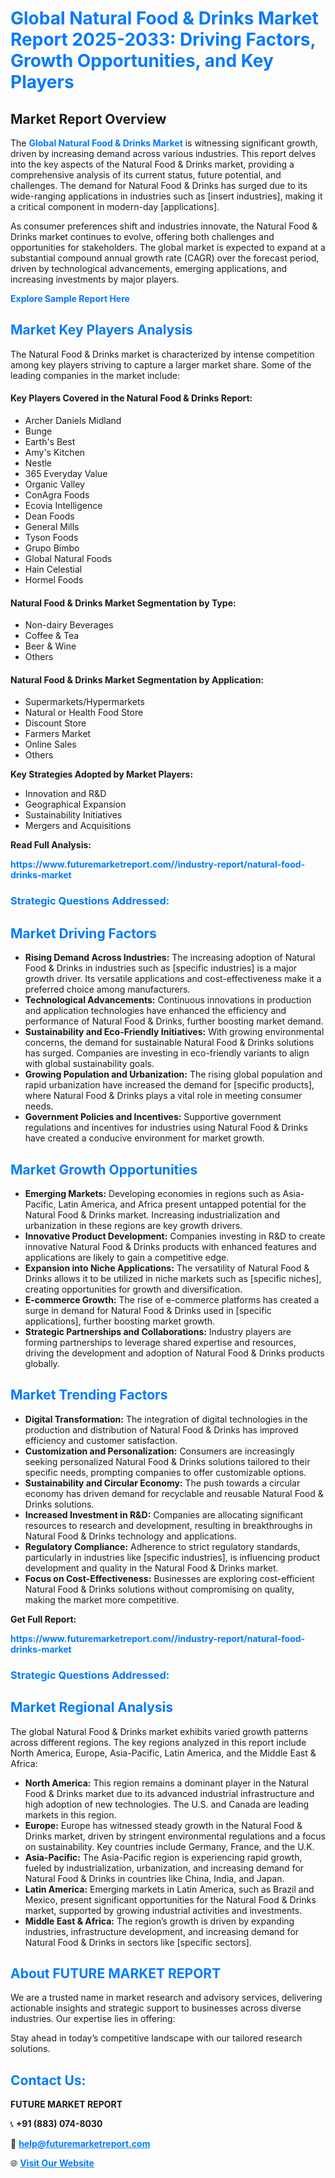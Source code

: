 <h1 style="color: #007BFF;">Global Natural Food & Drinks Market Report 2025-2033: Driving Factors, Growth Opportunities, and Key Players</h1>

<section id="overview">
<h2>Market Report Overview</h2>
<p>The <a href="https://www.futuremarketreport.com//industry-report/natural-food-drinks-market" style="color: #007BFF; text-decoration: none;"><strong>Global Natural Food & Drinks Market</strong></a> is witnessing significant growth, driven by increasing demand across various industries. This report delves into the key aspects of the Natural Food & Drinks market, providing a comprehensive analysis of its current status, future potential, and challenges. The demand for Natural Food & Drinks has surged due to its wide-ranging applications in industries such as [insert industries], making it a critical component in modern-day [applications].</p>
<p>As consumer preferences shift and industries innovate, the Natural Food & Drinks market continues to evolve, offering both challenges and opportunities for stakeholders. The global market is expected to expand at a substantial compound annual growth rate (CAGR) over the forecast period, driven by technological advancements, emerging applications, and increasing investments by major players.</p>
</section>

<section id="overview">
<p><a href="https://www.futuremarketreport.com//request-sample/reportId=61442" style="color: #007BFF; text-decoration: none;"><strong>Explore Sample Report Here</strong></a></p>
</section>

<section id="key-players">
<h2 style="color: #007BFF;">Market Key Players Analysis</h2>
<p>The Natural Food & Drinks market is characterized by intense competition among key players striving to capture a larger market share. Some of the leading companies in the market include:</p>
<h4>Key Players Covered in the Natural Food & Drinks Report:</h4>
<ul><li>Archer Daniels Midland</li><li>Bunge</li><li>Earth&#039;s Best</li><li>Amy&#039;s Kitchen</li><li>Nestle</li><li>365 Everyday Value</li><li>Organic Valley</li><li>ConAgra Foods</li><li>Ecovia Intelligence</li><li>Dean Foods</li><li>General Mills</li><li>Tyson Foods</li><li>Grupo Bimbo</li><li>Global Natural Foods</li><li>Hain Celestial</li><li>Hormel Foods</li></ul>
<h4>Natural Food & Drinks Market Segmentation by Type:</h4>
<ul><li>Non-dairy Beverages</li><li>Coffee &amp; Tea</li><li>Beer &amp; Wine</li><li>Others</li></ul>

<h4>Natural Food & Drinks Market Segmentation by Application:</h4>
<ul><li>Supermarkets/Hypermarkets</li><li>Natural or Health Food Store</li><li>Discount Store</li><li>Farmers Market</li><li>Online Sales</li><li>Others</li></ul>
<p><strong>Key Strategies Adopted by Market Players:</strong></p>
<ul>
<li>Innovation and R&D</li>
<li>Geographical Expansion</li>
<li>Sustainability Initiatives</li>
<li>Mergers and Acquisitions</li>
</ul>
</section>

<section>
<p><strong>Read Full Analysis: </strong></p><a href="https://www.futuremarketreport.com//industry-report/natural-food-drinks-market" style="color: #007BFF; text-decoration: none;"><strong>https://www.futuremarketreport.com//industry-report/natural-food-drinks-market</strong></a>
<h3 style="color: #007BFF;">Strategic Questions Addressed:</h3>
</section>

<section id="driving-factors">
<h2 style="color: #007BFF;">Market Driving Factors</h2>
<ul>
<li><strong>Rising Demand Across Industries:</strong> The increasing adoption of Natural Food & Drinks in industries such as [specific industries] is a major growth driver. Its versatile applications and cost-effectiveness make it a preferred choice among manufacturers.</li>
<li><strong>Technological Advancements:</strong> Continuous innovations in production and application technologies have enhanced the efficiency and performance of Natural Food & Drinks, further boosting market demand.</li>
<li><strong>Sustainability and Eco-Friendly Initiatives:</strong> With growing environmental concerns, the demand for sustainable Natural Food & Drinks solutions has surged. Companies are investing in eco-friendly variants to align with global sustainability goals.</li>
<li><strong>Growing Population and Urbanization:</strong> The rising global population and rapid urbanization have increased the demand for [specific products], where Natural Food & Drinks plays a vital role in meeting consumer needs.</li>
<li><strong>Government Policies and Incentives:</strong> Supportive government regulations and incentives for industries using Natural Food & Drinks have created a conducive environment for market growth.</li>
</ul>
</section>

<section id="growth-opportunities">
<h2 style="color: #007BFF;">Market Growth Opportunities</h2>
<ul>
<li><strong>Emerging Markets:</strong> Developing economies in regions such as Asia-Pacific, Latin America, and Africa present untapped potential for the Natural Food & Drinks market. Increasing industrialization and urbanization in these regions are key growth drivers.</li>
<li><strong>Innovative Product Development:</strong> Companies investing in R&D to create innovative Natural Food & Drinks products with enhanced features and applications are likely to gain a competitive edge.</li>
<li><strong>Expansion into Niche Applications:</strong> The versatility of Natural Food & Drinks allows it to be utilized in niche markets such as [specific niches], creating opportunities for growth and diversification.</li>
<li><strong>E-commerce Growth:</strong> The rise of e-commerce platforms has created a surge in demand for Natural Food & Drinks used in [specific applications], further boosting market growth.</li>
<li><strong>Strategic Partnerships and Collaborations:</strong> Industry players are forming partnerships to leverage shared expertise and resources, driving the development and adoption of Natural Food & Drinks products globally.</li>
</ul>
</section>

<section id="trending-factors">
<h2 style="color: #007BFF;">Market Trending Factors</h2>
<ul>
<li><strong>Digital Transformation:</strong> The integration of digital technologies in the production and distribution of Natural Food & Drinks has improved efficiency and customer satisfaction.</li>
<li><strong>Customization and Personalization:</strong> Consumers are increasingly seeking personalized Natural Food & Drinks solutions tailored to their specific needs, prompting companies to offer customizable options.</li>
<li><strong>Sustainability and Circular Economy:</strong> The push towards a circular economy has driven demand for recyclable and reusable Natural Food & Drinks solutions.</li>
<li><strong>Increased Investment in R&D:</strong> Companies are allocating significant resources to research and development, resulting in breakthroughs in Natural Food & Drinks technology and applications.</li>
<li><strong>Regulatory Compliance:</strong> Adherence to strict regulatory standards, particularly in industries like [specific industries], is influencing product development and quality in the Natural Food & Drinks market.</li>
<li><strong>Focus on Cost-Effectiveness:</strong> Businesses are exploring cost-efficient Natural Food & Drinks solutions without compromising on quality, making the market more competitive.</li>
</ul>
</section>

<section>
<p><strong>Get Full Report: </strong></p><a href="https://www.futuremarketreport.com//industry-report/natural-food-drinks-market" style="color: #007BFF; text-decoration: none;"><strong>https://www.futuremarketreport.com//industry-report/natural-food-drinks-market</strong></a>
<h3 style="color: #007BFF;">Strategic Questions Addressed:</h3>
</section>


<section id="regional-analysis">
<h2 style="color: #007BFF;">Market Regional Analysis</h2>
<p>The global Natural Food & Drinks market exhibits varied growth patterns across different regions. The key regions analyzed in this report include North America, Europe, Asia-Pacific, Latin America, and the Middle East & Africa:</p>
<ul>
<li><strong>North America:</strong> This region remains a dominant player in the Natural Food & Drinks market due to its advanced industrial infrastructure and high adoption of new technologies. The U.S. and Canada are leading markets in this region.</li>
<li><strong>Europe:</strong> Europe has witnessed steady growth in the Natural Food & Drinks market, driven by stringent environmental regulations and a focus on sustainability. Key countries include Germany, France, and the U.K.</li>
<li><strong>Asia-Pacific:</strong> The Asia-Pacific region is experiencing rapid growth, fueled by industrialization, urbanization, and increasing demand for Natural Food & Drinks in countries like China, India, and Japan.</li>
<li><strong>Latin America:</strong> Emerging markets in Latin America, such as Brazil and Mexico, present significant opportunities for the Natural Food & Drinks market, supported by growing industrial activities and investments.</li>
<li><strong>Middle East & Africa:</strong> The region’s growth is driven by expanding industries, infrastructure development, and increasing demand for Natural Food & Drinks in sectors like [specific sectors].</li>
</ul>
</section>

<footer>
<h2 style="color: #007BFF;">About FUTURE MARKET REPORT</h2>
<p>We are a trusted name in market research and advisory services, delivering actionable insights and strategic support to businesses across diverse industries. Our expertise lies in offering:</p>

<p>Stay ahead in today’s competitive landscape with our tailored research solutions.</p>

<h2 style="color: #007BFF;">Contact Us:</h2>
<p><strong>FUTURE MARKET REPORT</strong></p>
<p>📞 <strong>+91 (883) 074-8030</strong></p>
<p>📧 <strong><a href="mailto:help@futuremarketreport.com" style="color: #007BFF;">help@futuremarketreport.com</a></strong></p>
<p>🌐 <strong><a href="https://www.futuremarketreport.com/" style="color: #007BFF;">Visit Our Website</a></strong></p>
</footer>